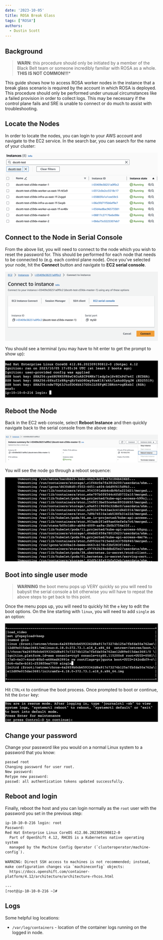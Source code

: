 ```yaml
---
date: '2023-10-05'
title: ROSA Break Glass
tags: ["ROSA"]
authors:
  - Dustin Scott
---
```


## Background

> **WARN**: this procedure should only be initiated by a member of the Black Belt team or someone 
incredibly familiar with ROSA as a whole.  **THIS IS NOT COMMON!!!***

This guide shows how to access ROSA worker nodes in the instance that a break glass scenario is required 
by the account in which ROSA is deployed.  This procedure should only be performed under unusual circumstances 
like a failed provision in order to collect logs.  This may be necessary if the control plane 
fails and SRE is unable to connect or do much to assist with troubleshooting.


## Locate the Nodes

In order to locate the nodes, you can login to your AWS account and navigate to the EC2 service.  In 
the search bar, you can search for the name of your cluster:

![EC2 Console](images/ec2.png)


## Connect to the Node in Serial Console

From the above list, you will need to connect to the node which you wish to reset the password for.  This should be 
performed for each node that needs to be connected to (e.g. each control plane node).  Once you've selected your node, 
hit the **Connect** button and navigate to **EC2 serial console**.

![EC2 Serial Console](images/serial.png)

You should see a terminal (you may have to hit enter to get the prompt to show up):

![Terminal](images/terminal.png)


## Reboot the Node

Back in the EC2 web console, select **Reboot Instance** and then quickly navigate back to the serial console from the
above step:

![Reboot node](images/reboot.png)

You will see the node go through a reboot sequence:

![Reboot sequence](images/reboot-sequence.png)

## Boot into single user mode

> **WARNING** the boot menu pops up VERY quickly so you will need to babysit the serial console a bit 
otherwise you will have to repeat the above steps to get back to this point.

Once the menu pops up, you will need to quickly hit the `e` key to edit the boot options.  On the 
line starting with `linux`, you will need to add `single` as an option:

![Boot Menu](images/boot-menu.png)

Hit `CTRL+X` to continue the boot process.  Once prompted to boot or continue, hit the `Enter` key:

![Enter to continue](images/continue.png)


## Change your password

Change your password like you would on a normal Linux system to a password that you know:

```
passwd root
Changing password for user root.
New password: 
Retype new password: 
passwd: all authentication tokens updated successfully.
```


## Reboot and login

Finally, reboot the host and you can login normally as the `root` user
with the password you set in the previous step:

```
ip-10-10-0-216 login: root
Password: 
Red Hat Enterprise Linux CoreOS 412.86.202309190812-0
  Part of OpenShift 4.12, RHCOS is a Kubernetes native operating system
  managed by the Machine Config Operator (`clusteroperator/machine-config`).

WARNING: Direct SSH access to machines is not recommended; instead,
make configuration changes via `machineconfig` objects:
  https://docs.openshift.com/container-platform/4.12/architecture/architecture-rhcos.html

---
[root@ip-10-10-0-216 ~]# 
```

## Logs

Some helpful log locations:

- `/var/log/containers` - location of the container logs running on the logged in node.
